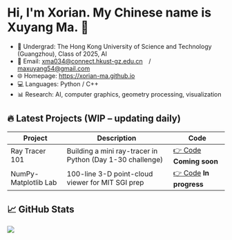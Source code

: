 # Hi, I'm Xorian. My Chinese name is Xuyang Ma. 👋
- 🏫 Undergrad: The Hong Kong University of Science and Technology (Guangzhou), Class of 2025, AI
- 📧 Email: xma034@connect.hkust-gz.edu.cn / maxuyang54@gmail.com
- 🌐 Homepage: https://xorian-ma.github.io
- 💻 Languages: Python / C++
- 📊 Research: AI, computer graphics, geometry processing, visualization

## 🔥 Latest Projects (WIP – updating daily)
| Project | Description | Code |
|---|---|---|
| Ray Tracer 101 | Building a mini ray-tracer in Python (Day 1-30 challenge) | [👉 Code](https://github.com/xorian-ma/RayTracer101) **Coming soon**|
| NumPy-Matplotlib Lab | 100-line 3-D point-cloud viewer for MIT SGI prep | [👉 Code](https://github.com/xorian-ma/NumpyDemo) **In progress** |

## 📈 GitHub Stats
![](https://github-readme-stats.vercel.app/api?username=xorian-ma&show_icons=true&theme=radical)

